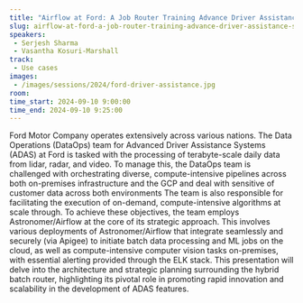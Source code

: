 ```yaml
---
title: "Airflow at Ford: A Job Router Training Advance Driver Assistance Systems"
slug: airflow-at-ford-a-job-router-training-advance-driver-assistance-systems
speakers:
 - Serjesh Sharma
 - Vasantha Kosuri-Marshall
track:
 - Use cases
images:
 - /images/sessions/2024/ford-driver-assistance.jpg 
room: 
time_start: 2024-09-10 9:00:00
time_end: 2024-09-10 9:25:00
---
```


Ford Motor Company operates extensively across various nations. The Data Operations (DataOps) team for Advanced Driver Assistance Systems (ADAS) at Ford is tasked with the processing of terabyte-scale daily data from lidar, radar, and video. To manage this, the DataOps team is challenged with orchestrating diverse, compute-intensive pipelines across both on-premises infrastructure and the GCP and deal with sensitive of customer data across both environments The team is also responsible for facilitating the execution of on-demand, compute-intensive algorithms at scale through. To achieve these objectives, the team employs Astronomer/Airflow at the core of its strategic approach. This involves various deployments of Astronomer/Airflow that integrate seamlessly and securely (via Apigee) to initiate batch data processing and ML jobs on the cloud, as well as compute-intensive computer vision tasks on-premises, with essential alerting provided through the ELK stack. This presentation will delve into the architecture and strategic planning surrounding the hybrid batch router, highlighting its pivotal role in promoting rapid innovation and scalability in the development of ADAS features.